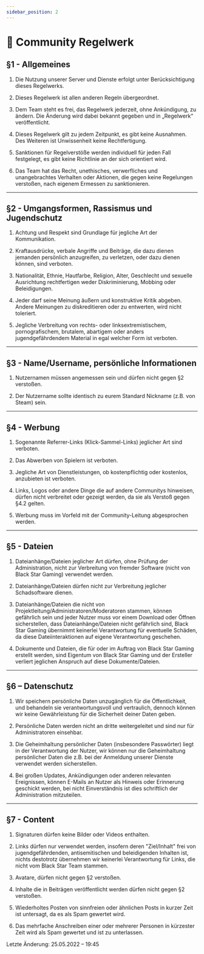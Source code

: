 ```yaml
---
sidebar_position: 2
---
```


# 📖 Community Regelwerk

## §1 - Allgemeines
 
1.	Die Nutzung unserer Server und Dienste erfolgt unter Berücksichtigung dieses Regelwerks.
 
2.	Dieses Regelwerk ist allen anderen Regeln übergeordnet.
 
3.	Dem Team steht es frei, das Regelwerk jederzeit, ohne Ankündigung, zu ändern. Die Änderung wird dabei bekannt gegeben und in „Regelwerk“ veröffentlicht.
 
4.	Dieses Regelwerk gilt zu jedem Zeitpunkt, es gibt keine Ausnahmen. Des Weiteren ist Unwissenheit keine Rechtfertigung.

5.	Sanktionen für Regelverstöße werden individuell für jeden Fall festgelegt, es gibt keine Richtlinie an der sich orientiert wird.

6.	Das Team hat das Recht, unethisches, verwerfliches und unangebrachtes Verhalten oder Aktionen, die gegen keine Regelungen verstoßen, nach eigenem Ermessen zu sanktionieren.  
  
  
<hr></hr>  
  

## §2 - Umgangsformen, Rassismus und Jugendschutz
 
1.	Achtung und Respekt sind Grundlage für jegliche Art der Kommunikation.
 
2.	Kraftausdrücke, verbale Angriffe und Beiträge, die dazu dienen jemanden persönlich anzugreifen, zu verletzen, oder dazu dienen können, sind verboten.
 
3.	Nationalität, Ethnie, Hautfarbe, Religion, Alter, Geschlecht und sexuelle Ausrichtung rechtfertigen weder Diskriminierung, Mobbing oder Beleidigungen.
 
4.	Jeder darf seine Meinung äußern und konstruktive Kritik abgeben. Andere Meinungen zu diskreditieren oder zu entwerten, wird nicht toleriert.
 
5.	Jegliche Verbreitung von rechts- oder linksextremistischem, pornografischem, brutalem, abartigem oder anders jugendgefährdendem Material in egal welcher Form ist verboten.
  
  
<hr></hr>  
  

## §3 - Name/Username, persönliche Informationen
 
1.	Nutzernamen müssen angemessen sein und dürfen nicht gegen §2 verstoßen.
 
2.	Der Nutzername sollte identisch zu eurem Standard Nickname (z.B. von Steam) sein.

  
  
<hr></hr>  
  

## §4 - Werbung
 
1.	Sogenannte Referrer-Links (Klick-Sammel-Links) jeglicher Art sind verboten.
 
2.	Das Abwerben von Spielern ist verboten.
 
3.	Jegliche Art von Dienstleistungen, ob kostenpflichtig oder kostenlos, anzubieten ist verboten.
 
4.	Links, Logos oder andere Dinge die auf andere Communitys hinweisen, dürfen nicht verbreitet oder gezeigt werden, da sie als Verstoß gegen §4.2 gelten.

5.	Werbung muss im Vorfeld mit der Community-Leitung abgesprochen werden. 
 
  
  
<hr></hr>  
  

## §5 - Dateien
 
1.	Dateianhänge/Dateien jeglicher Art dürfen, ohne Prüfung der Administration, nicht zur Verbreitung von fremder Software (nicht von Black Star Gaming) verwendet werden.

2.	Dateianhänge/Dateien dürfen nicht zur Verbreitung jeglicher Schadsoftware dienen.

3.	Dateianhänge/Dateien die nicht von Projektleitung/Administratoren/Moderatoren stammen, können gefährlich sein und jeder Nutzer muss vor einem Download oder Öffnen sicherstellen, dass Dateianhänge/Dateien nicht gefährlich sind, Black Star Gaming übernimmt keinerlei Verantwortung für eventuelle Schäden, da diese Dateiinteraktionen auf eigene Verantwortung geschehen.

4.	Dokumente und Dateien, die für oder im Auftrag von Black Star Gaming erstellt werden, sind Eigentum von Black Star Gaming und der Ersteller verliert jeglichen Anspruch auf diese Dokumente/Dateien.
  
  
<hr></hr>  
  

## §6 – Datenschutz

1.	Wir speichern persönliche Daten unzugänglich für die Öffentlichkeit, und behandeln sie verantwortungsvoll und vertraulich, dennoch können wir keine Gewährleistung für die Sicherheit deiner Daten geben.
 
2.	Persönliche Daten werden nicht an dritte weitergeleitet und sind nur für Administratoren einsehbar.
 
3.	Die Geheimhaltung persönlicher Daten (insbesondere Passwörter) liegt in der Verantwortung der Nutzer, wir können nur die Geheimhaltung persönlicher Daten die z.B. bei der Anmeldung unserer Dienste verwendet werden sicherstellen.
 
4.	Bei großen Updates, Ankündigungen oder anderen relevanten Ereignissen, können E-Mails an Nutzer als Hinweis oder Erinnerung geschickt werden, bei nicht Einverständnis ist dies schriftlich der Administration mitzuteilen.
  
  
<hr></hr>  
  

## §7 - Content
 
1.	Signaturen dürfen keine Bilder oder Videos enthalten.
 
2.	Links dürfen nur verwendet werden, insofern deren "Ziel/Inhalt" frei von jugendgefährdenden, antisemitischen und beleidigenden Inhalten ist, nichts destotrotz übernehmen wir keinerlei Verantwortung für Links, die nicht vom Black Star Team stammen.
 
3.	Avatare, dürfen nicht gegen §2 verstoßen.
 
4.	Inhalte die in Beiträgen veröffentlicht werden dürfen nicht gegen §2 verstoßen.
 
5.	Wiederholtes Posten von sinnfreien oder ähnlichen Posts in kurzer Zeit ist untersagt, da es als Spam gewertet wird.
 
6.	Das mehrfache Anschreiben einer oder mehrerer Personen in kürzester Zeit wird als Spam gewertet und ist zu unterlassen.


  
Letzte Änderung: 25.05.2022 – 19:45
